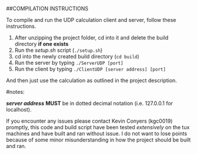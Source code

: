 ##COMPILATION INSTRUCTIONS

To compile and run the UDP calculation client and server, follow these instructions.

1. After unzipping the project folder, cd into it and delete the build directory **if one exists**
2. Run the *setup.sh* script (`./setup.sh`)
3. cd into the newly created build directory (`cd build`)
3. Run the server by typing `./ServerUDP [port]`
4. Run the client by typing `./ClientUDP [server address] [port]`

And then just use the calculation as outlined in the project description.

#notes:

***server address*** **MUST** be in dotted decimal notation (i.e. 127.0.0.1 for localhost).

If you encounter any issues please contact Kevin Conyers (kgc0019)  promptly, this code and build script have been tested *extensively* on the tux machines and have built and ran without issue. 
I do not want to lose points because of some minor misunderstanding in how the project should be built and ran.
